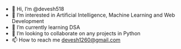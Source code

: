 - 👋 Hi, I’m @devesh518
- 👀 I’m interested in Artificial Intelligence, Machine Learning and Web Development
- 🌱 I’m currently learning DSA
- 💞️ I’m looking to collaborate on any projects in Python
- 📫 How to reach me devesh1260@gmail.com

<!---
devesh518/devesh518 is a ✨ special ✨ repository because its `README.md` (this file) appears on your GitHub profile.
You can click the Preview link to take a look at your changes.
--->

